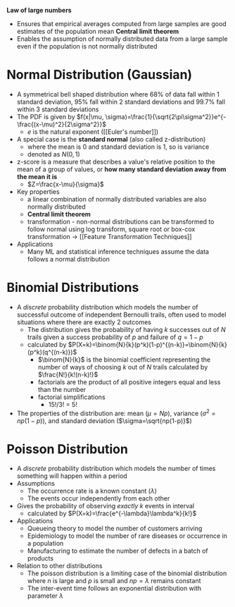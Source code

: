 **Law of large numbers**
- Ensures that empirical averages computed from large samples are good estimates of the population mean
**Central limit theorem**
- Enables the assumption of normally distributed data from a large sample even if the population is not normally distributed 

# Normal Distribution (Gaussian)
- A symmetrical bell shaped distribution where 68% of data fall within 1 standard deviation, 95% fall within 2 standard deviations and 99.7% fall within 3 standard deviations
- The PDF is given by $f(x|\mu, \sigma)=\frac{1}{\sqrt{2\pi\sigma^2}}e^{-\frac{(x-\mu)^2}{2\sigma^2}}$
	- $e$ is the natural exponent ([[Euler's number]])
- A special case is the **standard normal** (also called z-distribution)
	- where the mean is 0 and standard deviation is 1, so is variance
	- denoted as $N(0, 1)$  
- z-score is a measure that describes a value's relative position to the mean of a group of values, or **how many standard deviation away from the mean it is**
	- $Z=\frac{x-\mu}{\sigma}$
- Key properties
	- a linear combination of normally distributed variables are also normally distributed 
	- **Central limit theorem**
	- transformation - non-normal distributions can be transformed to follow normal using log transform, square root or box-cox transformation -> [[Feature Transformation Techniques]]
- Applications
	- Many ML and statistical inference techniques assume the data follows a normal distribution
# Binomial Distributions
- A *discrete* probability distribution which models the number of successful outcome of independent Bernoulli trails, often used to model situations where there are exactly 2 outcomes 
	- The distribution gives the probability of having $k$ successes out of $N$ trails given a success probability of $p$ and failure of $q=1-p$
	- calculated by $P(X=k)=\binom{N}{k}(p^k)(1-p)^{(n-k)}=\binom{N}{k}(p^k)(q^{(n-k)})$
		- $\binom{N}{k}$ is the binomial coefficient representing the number of ways of choosing $k$ out of $N$ trails calculated by $\frac{N!}{k!(n-k)!}$
		- factorials are the product of all positive integers equal and less than the number
		- factorial simplifications
			- 15!/3! = 5!
- The properties of the distribution are: mean ($\mu=Np$), variance $(\sigma^2=np(1-p))$, and standard deviation ($\sigma=\sqrt{np(1-p)}$)

# Poisson Distribution
- A *discrete* probability distribution which models the number of times something will happen within a period
- Assumptions
	- The occurrence rate is a known constant ($\lambda$)
	- The events occur independently from each other
- Gives the probability of observing *exactly* $k$ events in interval
	- calculated by $P(X=k)=\frac{e^{-\lambda}\lambda^k}{k!}$
- Applications
	- Queueing theory to model the number of customers arriving
	- Epidemiology to model the number of rare diseases or occurrence in a population
	- Manufacturing to estimate the number of defects in a batch of products
- Relation to other distributions
	- The poisson distribution is a limiting case of the binomial distribution where $n$ is large and $p$ is small and $np=\lambda$ remains constant
	- The inter-event time follows an exponential distribution with parameter $\lambda$ 
